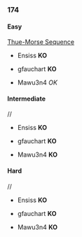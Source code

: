 ### 174

#### Easy

[Thue-Morse Sequence](http://www.reddit.com/r/dailyprogrammer/comments/2cld8m/8042014_challenge_174_easy_thuemorse_sequences/)

* Ensiss **KO**

* gfauchart **KO**

* Mawu3n4 _OK_


#### Intermediate

//

* Ensiss **KO**

* gfauchart **KO**

* Mawu3n4 **KO**


#### Hard

//

* Ensiss **KO**

* gfauchart **KO**

* Mawu3n4 **KO**
